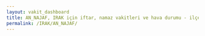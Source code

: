 ```yaml
---
layout: vakit_dashboard
title: AN_NAJAF, IRAK için iftar, namaz vakitleri ve hava durumu - ilçe/eyalet seç
permalink: /IRAK/AN_NAJAF/
---
```


<script type="text/javascript">
  var GLOBAL_COUNTRY = 'IRAK';
  var GLOBAL_CITY = 'AN_NAJAF';
  var GLOBAL_STATE = '';
  var lat = 72;
  var lon = 21;
</script>
